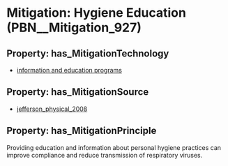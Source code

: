 # Mitigation: __Hygiene Education__ (PBN__Mitigation_927)

## Property: has_MitigationTechnology

* [information and education programs](../Technology/PBN__Technology_3550)

## Property: has_MitigationSource

* [jefferson_physical_2008](../Article/PBN__Article_22)

## Property: has_MitigationPrinciple

Providing education and information about personal hygiene practices can improve compliance and reduce transmission of respiratory viruses.

